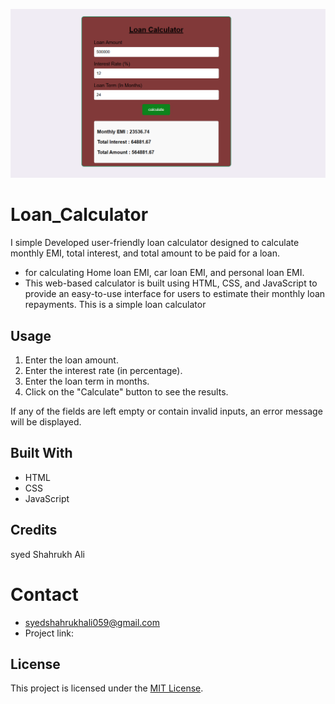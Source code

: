 ![alt text](<Screenshot 2024-04-28 004155.png>)
# Loan_Calculator
I simple Developed user-friendly loan calculator designed to calculate monthly EMI, total interest, and total amount to be paid for a loan. 
- for calculating Home loan EMI, car loan EMI, and personal loan EMI. 
- This web-based calculator is built using HTML, CSS, and JavaScript to provide an easy-to-use interface for users to estimate their monthly loan repayments. 
This is a simple loan calculator 


## Usage

1. Enter the loan amount.
2. Enter the interest rate (in percentage).
3. Enter the loan term in months.
4. Click on the "Calculate" button to see the results.

If any of the fields are left empty or contain invalid inputs, an error message will be displayed.

## Built With

- HTML
- CSS
- JavaScript

## Credits

syed Shahrukh Ali

# Contact 
- syedshahrukhali059@gmail.com
- Project link: 

## License

This project is licensed under the [MIT License](LICENSE).


